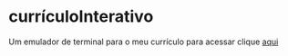 # currículoInterativo
Um emulador de terminal para o meu currículo
para acessar clique [aqui](https://pedro21ribeiro.github.io/curr-culoInterativo/)
